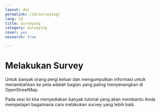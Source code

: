 ```yaml
---
layout: doc
permalink: /id/surveying/
lang: id
title: Surveying
category: surveying
cover: yes
nosearch: true

---
```


Melakukan Survey
=================

Untuk banyak orang pergi keluar dan mengumpulkan informasi untuk menambahkan 
ke peta adalah bagian yang paling menyenangkan di OpenStreetMap.

Pada sesi ini kita menyediakan banyak tutorial yang akan membantu Anda
mempelajari bagaimana cara melakukan survey yang lebih baik.
